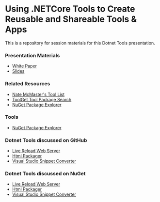 # Using .NETCore Tools to Create Reusable and Shareable Tools & Apps

This is a repository for session materials for this Dotnet Tools presentation.

### Presentation Materials

* [White Paper](DotnetTools.md)
* [Slides](DotnetCoreTools.pptx)


### Related Resources
* [Nate McMaster's Tool List](https://github.com/natemcmaster/dotnet-tools)
* [ToolGet Tool Package Search](https://www.toolget.net/)
* [NuGet Package Explorer](https://github.com/NuGetPackageExplorer/NuGetPackageExplorer)

### Tools

* [NuGet Package Explorer]()

### Dotnet Tools discussed on GitHub

* [Live Reload Web Server](https://github.com/RickStrahl/Westwind.AspnetCore.LiveReload/blob/master/LiveReloadServer%2FREADME.md)
* [Html Packager](https://github.com/RickStrahl/Westwind.HtmlPackager)
* [Visual Studio Snippet Converter](https://github.com/RickStrahl/VisualStudioSnippetConverterhttps://github.com/RickStrahl/VisualStudioSnippetConverter)


### Dotnet Tools discussed  on NuGet

* [Live Reload Web Server](https://www.nuget.org/packages/LiveReloadServer/)
* [Html Packager](https://www.nuget.org/packages/Westwind.HtmlPackager) 
* [Visual Studio Snippet Converter](https://www.nuget.org/packages/dotnet-snippetconverter/)

